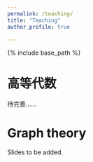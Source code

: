 ```yaml
---
permalink: /teaching/
title: "Teaching"
author_profile: true

---
```

{% include base_path %}

高等代数
======

待完善……

Graph theory
======

Slides to be added.

